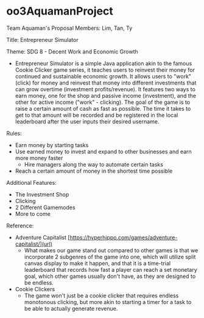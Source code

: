 # oo3AquamanProject
Team Aquaman's Proposal 
Members: Lim, Tan, Ty

Title: Entrepreneur Simulator

Theme: SDG 8 - Decent Work and Economic Growth

- Entrepreneur Simulator is a simple Java application akin to the famous Cookie Clicker game series, it teaches users to reinvest their money for continued and sustainable economic growth. It allows users to "work" (click) for money and reinvest that money into different investments that can grow overtime (investment profits/revenue). It features two ways to earn money, one for the shop and passive income (investment), and the other for active income ("work" - clicking). The goal of the game is to raise a certain amount of cash as fast as possible. The time it takes to get to that amount will be recorded and be registered in the local leaderboard after the user inputs their desired username.

Rules:
- Earn money by starting tasks
- Use earned money to invest and expand to other businesses and earn more money faster
  - Hire managers along the way to automate certain tasks
- Reach a certain amount of money in the shortest time possible

Additional Features: 
+ The Investment Shop
+ Clicking
+ 2 Different Gamemodes
+ More to come

Reference:
+ Adventure Capitalist [https://hyperhippo.com/games/adventure-capitalist/](url)
    + What makes our game stand out compared to other games is that we incorporate 2 subgenres of the game into one, which will utilize           split canvas display to make it happen, and that it is a time-trial leaderboard that records how fast a player can reach a set              monetary goal, which other games usually don't have, as they are designed to be endless.
+ Cookie Clickers
    + The game won't just be a cookie clicker that requires endless monotonous clicking, but more akin to starting a timer for a task to be       able to actually generate revenue.
